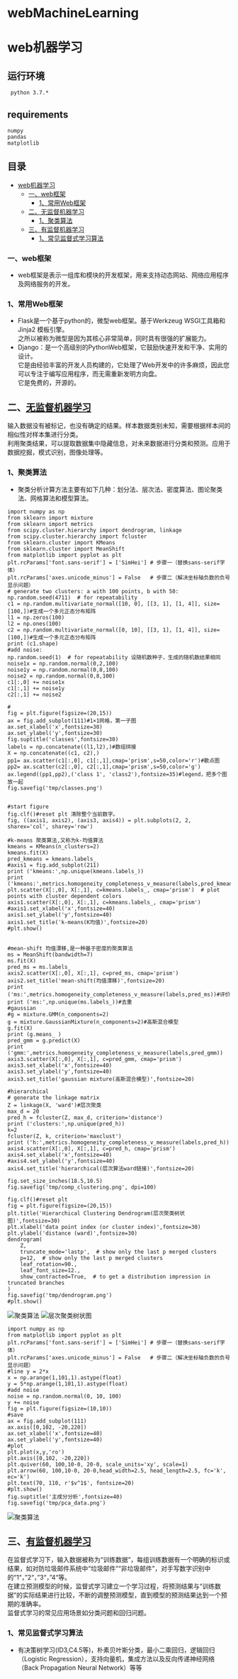 # webMachineLearning
web机器学习
=========
## 运行环境
     python 3.7.*
## requirements
    numpy
    pandas
    matplotlib
## 目录
* [web机器学习](#web机器学习)
	* [一、web框架](#一web框架)
		* [1、常用Web框架](#1常用Web框架)
	* [二、无监督机器学习](#二无监督机器学习)
		* [1、聚类算法](#1聚类算法)
	* [三、有监督机器学习](#三有监督机器学习)
		* [1、常见监督式学习算法](#1常见监督式学习算法)
### 一、web框架
- web框架是表示一组库和模块的开发框架，用来支持动态网站、网络应用程序及网络服务的开发。
### 1、常用Web框架
- Flask是一个基于python的，微型web框架。基于Werkzeug WSGI工具箱和Jinja2 模板引擎。<br>
之所以被称为微型是因为其核心非常简单，同时具有很强的扩展能力。  
- Django：是一个高级别的PythonWeb框架，它鼓励快速开发和干净、实用的设计。<br>
它是由经验丰富的开发人员构建的，它处理了Web开发中的许多麻烦，因此您可以专注于编写应用程序，而无需重新发明方向盘。<br>
它是免费的，开源的。 
## 二、[无监督机器学习](/example/chapter_2)
输入数据没有被标记，也没有确定的结果。样本数据类别未知，需要根据样本间的相似性对样本集进行分类。<br>
利用聚类结果，可以提取数据集中隐藏信息，对未来数据进行分类和预测。应用于数据挖掘，模式识别，图像处理等。
### 1、聚类算法
- 聚类分析计算方法主要有如下几种：划分法、层次法、密度算法、图论聚类法、网格算法和模型算法。
```
import numpy as np
from sklearn import mixture
from sklearn import metrics
from scipy.cluster.hierarchy import dendrogram, linkage
from scipy.cluster.hierarchy import fcluster
from sklearn.cluster import KMeans
from sklearn.cluster import MeanShift
from matplotlib import pyplot as plt
plt.rcParams['font.sans-serif'] = ['SimHei'] # 步骤一（替换sans-serif字体）
plt.rcParams['axes.unicode_minus'] = False   # 步骤二（解决坐标轴负数的负号显示问题）
# generate two clusters: a with 100 points, b with 50:
np.random.seed(4711)  # for repeatability 
c1 = np.random.multivariate_normal([10, 0], [[3, 1], [1, 4]], size=[100,])#生成一个多元正态分布矩阵
l1 = np.zeros(100)
l2 = np.ones(100)
c2 = np.random.multivariate_normal([0, 10], [[3, 1], [1, 4]], size=[100,])#生成一个多元正态分布矩阵
print (c1.shape)
#add noise:
np.random.seed(1)  # for repeatability 设随机数种子，生成的随机数结果相同
noise1x = np.random.normal(0,2,100)
noise1y = np.random.normal(0,8,100)
noise2 = np.random.normal(0,8,100)
c1[:,0] += noise1x
c1[:,1] += noise1y
c2[:,1] += noise2

#
fig = plt.figure(figsize=(20,15))
ax = fig.add_subplot(111)#1×1网格，第一子图
ax.set_xlabel('x',fontsize=30)
ax.set_ylabel('y',fontsize=30)
fig.suptitle('classes',fontsize=30)
labels = np.concatenate((l1,l2),)#数组拼接
X = np.concatenate((c1, c2),)
pp1= ax.scatter(c1[:,0], c1[:,1],cmap='prism',s=50,color='r')#散点图
pp2= ax.scatter(c2[:,0], c2[:,1],cmap='prism',s=50,color='g')
ax.legend((pp1,pp2),('class 1', 'class2'),fontsize=35)#legend，把多个图放一起
fig.savefig('tmp/classes.png')


#start figure
fig.clf()#reset plt 清除整个当前数字。
fig, ((axis1, axis2), (axis3, axis4)) = plt.subplots(2, 2, sharex='col', sharey='row')

#k-means 聚类算法,又称为k-均值算法
kmeans = KMeans(n_clusters=2)
kmeans.fit(X)
pred_kmeans = kmeans.labels_
#axis1 = fig.add_subplot(211)
print ('kmeans:',np.unique(kmeans.labels_))
print ('kmeans:',metrics.homogeneity_completeness_v_measure(labels,pred_kmeans))
plt.scatter(X[:,0], X[:,1], c=kmeans.labels_, cmap='prism')  # plot points with cluster dependent colors
axis1.scatter(X[:,0], X[:,1], c=kmeans.labels_, cmap='prism')
#axis1.set_xlabel('x',fontsize=40)
axis1.set_ylabel('y',fontsize=40)
axis1.set_title('k-means(K均值)',fontsize=20)
#plt.show()


#mean-shift 均值漂移,是一种基于密度的聚类算法
ms = MeanShift(bandwidth=7)
ms.fit(X)
pred_ms = ms.labels_
axis2.scatter(X[:,0], X[:,1], c=pred_ms, cmap='prism')
axis2.set_title('mean-shift(均值漂移)',fontsize=20)
print ('ms:',metrics.homogeneity_completeness_v_measure(labels,pred_ms))#评价
print ('ms:',np.unique(ms.labels_))#去重
#gaussian
#g = mixture.GMM(n_components=2)
g = mixture.GaussianMixture(n_components=2)#高斯混合模型
g.fit(X)
print (g.means_ )
pred_gmm = g.predict(X)
print ('gmm:',metrics.homogeneity_completeness_v_measure(labels,pred_gmm))
axis3.scatter(X[:,0], X[:,1], c=pred_gmm, cmap='prism')
axis3.set_xlabel('x',fontsize=40)
axis3.set_ylabel('y',fontsize=40)
axis3.set_title('gaussian mixture(高斯混合模型)',fontsize=20)

#hierarchical
# generate the linkage matrix
Z = linkage(X, 'ward')#层次聚类
max_d = 20
pred_h = fcluster(Z, max_d, criterion='distance')
print ('clusters:',np.unique(pred_h))
k=2
fcluster(Z, k, criterion='maxclust')
print ('h:',metrics.homogeneity_completeness_v_measure(labels,pred_h))
axis4.scatter(X[:,0], X[:,1], c=pred_h, cmap='prism')
axis4.set_xlabel('x',fontsize=40)
#axis4.set_ylabel('y',fontsize=40)
axis4.set_title('hierarchical(层次算法ward链接)',fontsize=20)

fig.set_size_inches(18.5,10.5)
fig.savefig('tmp/comp_clustering.png', dpi=100)

fig.clf()#reset plt
fig = plt.figure(figsize=(20,15))
plt.title('Hierarchical Clustering Dendrogram(层次聚类树状图)',fontsize=30)
plt.xlabel('data point index (or cluster index)',fontsize=30)
plt.ylabel('distance (ward)',fontsize=30)
dendrogram(
    Z,
    truncate_mode='lastp',  # show only the last p merged clusters
    p=12,  # show only the last p merged clusters
    leaf_rotation=90.,
    leaf_font_size=12.,
    show_contracted=True,  # to get a distribution impression in truncated branches
)
fig.savefig('tmp/dendrogram.png')
#plt.show()
```
![聚类算法](/example/chapter_2/tmp/comp_clustering.png)
![层次聚类树状图](/example/chapter_2/tmp/dendrogram.png)
```
import numpy as np
from matplotlib import pyplot as plt
plt.rcParams['font.sans-serif'] = ['SimHei'] # 步骤一（替换sans-serif字体）
plt.rcParams['axes.unicode_minus'] = False   # 步骤二（解决坐标轴负数的负号显示问题）
#line y = 2*x
x = np.arange(1,101,1).astype(float)
y = 5*np.arange(1,101,1).astype(float)
#add noise
noise = np.random.normal(0, 10, 100)
y += noise
fig = plt.figure(figsize=(10,10))
#save
ax = fig.add_subplot(111)
ax.axis([0,102, -20,220])
ax.set_xlabel('x',fontsize=40)
ax.set_ylabel('y',fontsize=40)
#plot
plt.plot(x,y,'ro')
plt.axis([0,102, -20,220])
plt.quiver(60, 100,10-0, 20-0, scale_units='xy', scale=1)
plt.arrow(60, 100,10-0, 20-0,head_width=2.5, head_length=2.5, fc='k', ec='k')
plt.text(70, 110, r'$v^1$', fontsize=20)
#plt.show()
fig.suptitle('主成分分析',fontsize=40)
fig.savefig('tmp/pca_data.png')
```
![聚类算法](/example/chapter_2/tmp/pca_data.png)
## 三、[有监督机器学习](/example/chapter_3)
在监督式学习下，输入数据被称为“训练数据”，每组训练数据有一个明确的标识或结果，如对防垃圾邮件系统中“垃圾邮件”“非垃圾邮件”，对手写数字识别中的“1“，”2“，”3“，”4“等。<br>
在建立预测模型的时候，监督式学习建立一个学习过程，将预测结果与“训练数据”的实际结果进行比较，不断的调整预测模型，直到模型的预测结果达到一个预期的准确率。<br>
监督式学习的常见应用场景如分类问题和回归问题。
### 1、常见监督式学习算法
- 有决策树学习(ID3,C4.5等)，朴素贝叶斯分类，最小二乘回归，逻辑回归（Logistic Regression），支持向量机，集成方法以及反向传递神经网络（Back Propagation Neural Network）等等